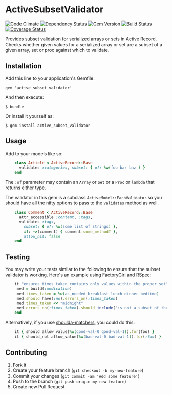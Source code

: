 # ActiveSubsetValidator
[![Code Climate](https://codeclimate.com/github/paulnsorensen/active_subset_validator.png)](https://codeclimate.com/github/paulnsorensen/active_subset_validator)
[![Dependency Status](https://gemnasium.com/paulnsorensen/active_subset_validator.png)](https://gemnasium.com/paulnsorensen/active_subset_validator)
[![Gem Version](https://badge.fury.io/rb/active_subset_validator.png)](http://badge.fury.io/rb/active_subset_validator)
[![Build Status](https://travis-ci.org/paulnsorensen/active_subset_validator.png)](https://travis-ci.org/paulnsorensen/active_subset_validator)
[![Coverage Status](https://coveralls.io/repos/paulnsorensen/active_subset_validator/badge.png?branch=master)](https://coveralls.io/r/paulnsorensen/active_subset_validator?branch=master)

Provides subset validation for serialized arrays or sets in Active Record.
Checks whether given values for a serialized array or set are a subset of
a given array, set or proc against which to validate.

## Installation

Add this line to your application's Gemfile:

    gem 'active_subset_validator'

And then execute:

    $ bundle

Or install it yourself as:

    $ gem install active_subset_validator

## Usage

Add to your models like so:

```ruby
    class Article < ActiveRecord::Base
      validates :categories, subset: { of: %w(foo bar baz ) }
    end
```
The `:of` parameter may contain an `Array` or `Set` or a `Proc` or `lambda` that returns either type.

The validator in this gem is a subclass `ActiveModel::EachValidator` so you should have all the nifty options to pass to the `validates` method as well.

```ruby
    class Comment < ActiveRecord::Base
      attr_accessible :content, :tags,
      validates :tags,
        subset: { of: %w(some list of strings) },
        if: ->(comment) { comment.some_method? },
        allow_nil: false
    end
```

## Testing

You may write your tests similar to the following to ensure that the subset
validator is working. Here's an example using [FactoryGirl](https://github.com/thoughtbot/factory_girl) and [RSpec](https://github.com/rspec/rspec):

```ruby
    it "ensures times_taken contains only values within the proper set" do
     med = build(:medication)
     med.times_taken = %w(as_needed breakfast lunch dinner bedtime)
     med.should have(:no).errors_on(:times_taken)
     med.times_taken << "midnight"
     med.errors_on(:times_taken).should include("is not a subset of the list")
    end
```

Alternatively, if you use [shoulda-matchers](https://github.com/thoughtbot/shoulda-matchers), you could do this:

```ruby
    it { should allow_value(%w(good-val-0 good-val-1)).for(foo) }
    it { should_not allow_value(%w(bad-val-0 bad-val-1)).for(:foo) }
```

## Contributing

1. Fork it
2. Create your feature branch (`git checkout -b my-new-feature`)
3. Commit your changes (`git commit -am 'Add some feature'`)
4. Push to the branch (`git push origin my-new-feature`)
5. Create new Pull Request
